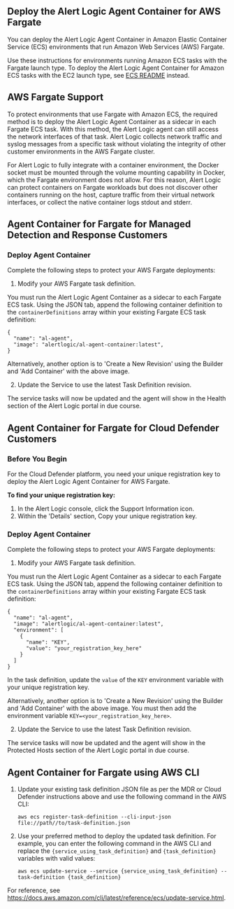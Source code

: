 ## Deploy the Alert Logic Agent Container for AWS Fargate
You can deploy the Alert Logic Agent Container in Amazon Elastic Container Service (ECS) environments that run Amazon Web Services (AWS) Fargate.

Use these instructions for environments running Amazon ECS tasks with the Fargate launch type. To deploy the Alert Logic Agent Container for Amazon ECS tasks with the EC2 launch type, see [ECS README](../ecs/README.md) instead. 

## AWS Fargate Support
To protect environments that use Fargate with Amazon ECS, the required method is to deploy the Alert Logic Agent Container as a sidecar in each Fargate ECS task. With this method, the Alert Logic agent can still access the network interfaces of that task. Alert Logic collects network traffic and syslog messages from a specific task without violating the integrity of other customer environments in the AWS Fargate cluster.

For Alert Logic to fully integrate with a container environment, the Docker socket must be mounted through the volume mounting capability in Docker, which the Fargate environment does not allow. For this reason, Alert Logic can protect containers on Fargate workloads but does not discover other containers running on the host, capture traffic from their virtual network interfaces, or collect the native container logs stdout and stderr.

## Agent Container for Fargate for Managed Detection and Response Customers

### Deploy Agent Container 

Complete the following steps to protect your AWS Fargate deployments:

1. Modify your AWS Fargate task definition.

You must run the Alert Logic Agent Container as a sidecar to each Fargate ECS task. Using the JSON tab, append the following container definition to the ```containerDefinitions``` array within your existing Fargate ECS task definition:
   ```
   {
     "name": "al-agent",
     "image": "alertlogic/al-agent-container:latest",
   }
   ```
Alternatively, another option is to 'Create a New Revision' using the Builder and 'Add Container' with the above image.

2. Update the Service to use the latest Task Definition revision. 

The service tasks will now be updated and the agent will show in the Health section of the Alert Logic portal in due course. 


## Agent Container for Fargate for Cloud Defender Customers

### Before You Begin
For the Cloud Defender platform, you need your unique registration key to deploy the Alert Logic Agent Container for AWS Fargate. 

**To find your unique registration key:**
1. In the Alert Logic console, click the Support Information icon.
2. Within the 'Details' section, Copy your unique registration key.

### Deploy Agent Container 

Complete the following steps to protect your AWS Fargate deployments:

1. Modify your AWS Fargate task definition.

You must run the Alert Logic Agent Container as a sidecar to each Fargate ECS task. Using the JSON tab, append the following container definition to the ```containerDefinitions``` array within your existing Fargate ECS task definition:
   ```
   {
     "name": "al-agent",
     "image": "alertlogic/al-agent-container:latest",
     "environment": [
       {
         "name": "KEY",
         "value": "your_registration_key_here"
       }
     ]
   }
   ```
In the task definition, update the ```value``` of the ```KEY``` environment variable with your unique registration key. 

Alternatively, another option is to 'Create a New Revision' using the Builder and 'Add Container' with the above image. You must then add the environment variable ```KEY=<your_registration_key_here>```.

2. Update the Service to use the latest Task Definition revision. 

The service tasks will now be updated and the agent will show in the Protected Hosts section of the Alert Logic portal in due course.

## Agent Container for Fargate using AWS CLI

1. Update your existing task definition JSON file as per the MDR or Cloud Defender instructions above and use the following command in the AWS CLI:
   ```
   aws ecs register-task-definition --cli-input-json file://path//to/task-definition.json
   ```

2. Use your preferred method to deploy the updated task definition. For example, you can enter the following command in the AWS CLI and replace the `{service_using_task_definition}` and `{task_definition}` variables with valid values:
   ```
   aws ecs update-service --service {service_using_task_definition} --task-definition {task_definition}
   ```
For reference, see https://docs.aws.amazon.com/cli/latest/reference/ecs/update-service.html. 
